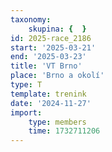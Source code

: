 ```yaml
---
taxonomy:
    skupina: {  }
id: 2025-race_2186
start: '2025-03-21'
end: '2025-03-23'
title: 'VT Brno'
place: 'Brno a okolí'
type: T
template: trenink
date: '2024-11-27'
import:
    type: members
    time: 1732711206
---
```


